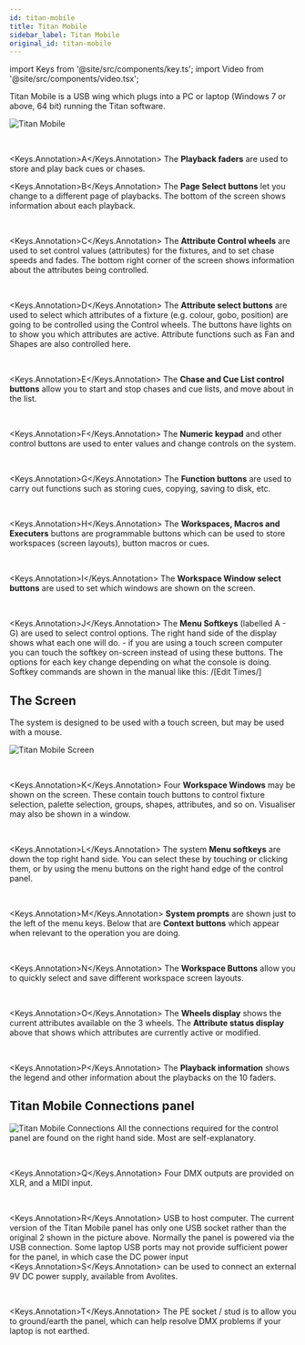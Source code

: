 ```yaml
---
id: titan-mobile
title: Titan Mobile
sidebar_label: Titan Mobile
original_id: titan-mobile
---
```


import Keys from '@site/src/components/key.ts';
import Video from '@site/src/components/video.tsx';

Titan Mobile is a USB wing which plugs into a PC or laptop (Windows 7 or
above, 64 bit) running the Titan software.

![Titan Mobile](/docs/images/Titan-Mobile.png)

<br/>

<Keys.Annotation>A</Keys.Annotation> The <strong>Playback faders</strong> are used to store and play back cues or chases.
<br/>

<Keys.Annotation>B</Keys.Annotation> The <strong>Page Select buttons</strong> let you change to a different page of
playbacks. The bottom of the screen shows information about each
playback.

<br/>

<Keys.Annotation>C</Keys.Annotation> The <strong>Attribute Control wheels</strong> are used to set control values
(attributes) for the fixtures, and to set chase speeds and fades. The
bottom right corner of the screen shows information about the attributes
being controlled.

<br/>

<Keys.Annotation>D</Keys.Annotation> The <strong>Attribute select buttons</strong> are used to select which attributes of
a fixture (e.g. colour, gobo, position) are going to be controlled using
the Control wheels. The buttons have lights on to show you which
attributes are active. Attribute functions such as Fan and Shapes are
also controlled here.

<br/>

<Keys.Annotation>E</Keys.Annotation> The <strong>Chase and Cue List control buttons</strong> allow you to start and stop
chases and cue lists, and move about in the list.

<br/>

<Keys.Annotation>F</Keys.Annotation> The <strong>Numeric keypad</strong> and other control buttons are used to enter
values and change controls on the system.

<br/>

<Keys.Annotation>G</Keys.Annotation> The <strong>Function buttons</strong> are used to carry out functions such as storing
cues, copying, saving to disk, etc.

<br/>

<Keys.Annotation>H</Keys.Annotation> The <strong>Workspaces, Macros and Executers</strong> buttons are programmable
buttons which can be used to store workspaces (screen layouts), button
macros or cues.

<br/>

<Keys.Annotation>I</Keys.Annotation> The <strong>Workspace Window select buttons</strong> are used to set which windows
are shown on the screen.

<br/>

<Keys.Annotation>J</Keys.Annotation> The <strong>Menu Softkeys</strong> (labelled A - G) are used to select control options. 
The right hand side of the display shows what each one will do. - if you are using
a touch screen computer you can touch the softkey on-screen instead of using these
buttons. The options for each 
key change depending on what the console is doing. Softkey commands are shown 
in the manual like this: /[Edit Times/]

## The Screen

The system is designed to be used with a touch screen, but may be used
with a mouse.

![Titan Mobile Screen](/docs/images/Titan-Mobile-Screen.png)

<br/>

<Keys.Annotation>K</Keys.Annotation> Four <strong>Workspace Windows</strong> may be shown on the screen. These contain
touch buttons to control fixture selection, palette selection, groups,
shapes, attributes, and so on. Visualiser may also be shown in a window.

<br/>

<Keys.Annotation>L</Keys.Annotation> The system <strong>Menu softkeys</strong> are down the top right hand side. You can
select these by touching or clicking them, or by using the menu buttons
on the right hand edge of the control panel.

<br/>

<Keys.Annotation>M</Keys.Annotation> <strong>System prompts</strong> are shown just to the left of the menu keys. Below
that are <strong>Context buttons</strong> which appear when relevant to the operation
you are doing.

<br/>

<Keys.Annotation>N</Keys.Annotation> The <strong>Workspace Buttons</strong> allow you to quickly select and save different
workspace screen layouts.

<br/>

<Keys.Annotation>O</Keys.Annotation> The <strong>Wheels display</strong> shows the current attributes available on the 3
wheels. The <strong>Attribute status display</strong> above that shows which
attributes are currently active or modified.

<br/>

<Keys.Annotation>P</Keys.Annotation> The <strong>Playback information</strong> shows the legend and other information
about the playbacks on the 10 faders.

## Titan Mobile Connections panel

![Titan Mobile Connections](/docs/images/Titan-Mobile-Connections.png)
All the connections required for the
control panel are found on the right hand side. Most are
self-explanatory. 

<br/>

<Keys.Annotation>Q</Keys.Annotation> Four DMX outputs are provided on XLR, and a MIDI input.

<br/>

<Keys.Annotation>R</Keys.Annotation> USB to host computer. The current version of the Titan Mobile panel has only
one USB socket rather than the original 2 shown in the picture above.
Normally the panel is powered via the USB connection. Some laptop
    USB ports may not provide sufficient power for the panel, in which
    case the DC power input <Keys.Annotation>S</Keys.Annotation> can be used to connect an external 9V DC
    power supply, available from Avolites.

<br/>

<Keys.Annotation>T</Keys.Annotation> The PE socket / stud is to allow you to ground/earth the panel, which can
    help resolve DMX problems if your laptop is not earthed.
